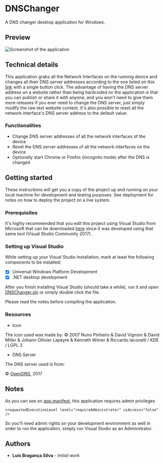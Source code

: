 # DNSChanger

A DNS changer desktop application for Windows.

## Preview

![Screenshot of the application](https://raw.githubusercontent.com/luisbraganca/dns-changer/master/Screenshots/preview.png)

## Technical details

This application grabs all the Network Interfaces on the running device and changes all their DNS server addresses according to the one listed on this [link](https://gist.githubusercontent.com/luisbraganca/1c756ab03c94ce49f60be89092f28c0b/raw/2f7bbf59ed80cd499c5873deedea655a206c09e9/opendns.txt) with a single button click.
The advantage of having the DNS server address on a website rather than being hardcoded on the application is that you can publish or share it with anyone, and you won't need to give them more releases if you ever need to change the DNS server, just simply modify the raw text website content. It's also possible to reset all the network interface's DNS server address to the default value.

### Functionalities

* Change DNS server addresses of all the network interfaces of the device
* Reset the DNS server addresses of all the network interfaces on the device
* Optionally start Chrome or Firefox (incognito mode) after the DNS is changed

## Getting started

These instructions will get you a copy of the project up and running on your local machine for development and testing purposes. See deployment for notes on how to deploy the project on a live system.

### Prerequisites

It's highly recommended that you edit this project using Visual Studio from Microsoft that can be downloaded [here](https://www.visualstudio.com/vs/community/) since it was developed using that same tool (Visual Studio Community 2017).

### Setting up Visual Studio

While setting up your Visual Studio installation, mark at least the following components to be installed:

- [x] Universal Windows Platform Development
- [x] .NET desktop development

After you finish installing Visual Studio (should take a while), run it and open [DNSChanger.sln](https://github.com/luisbraganca/dns-changer/blob/master/DNSChanger/DNSChanger.sln) or simply double click the file.

Please read the notes before compiling the application.

### Resources

* Icon

The icon used was made by:
© 2007 Nuno Pinheiro & David Vignoni & David Miller & Johann Ollivier Lapeyre & Kenneth Wimer & Riccardo Iaconelli / KDE / LGPL 3

* DNS Server

The DNS server used is from:

© [OpenDNS](https://www.opendns.com/), 2017

## Notes

As you can see on [app.manifest](https://github.com/luisbraganca/dns-changer/blob/master/DNSChanger/app.manifest), this application requires admin privileges
```
<requestedExecutionLevel level="requireAdministrator" uiAccess="false" />
```
So you'll need admin rights on your development environment as well in order to run the application, simply run Visual Studio as an Administrator.

## Authors

* **Luís Bragança Silva** - *Initial work*
